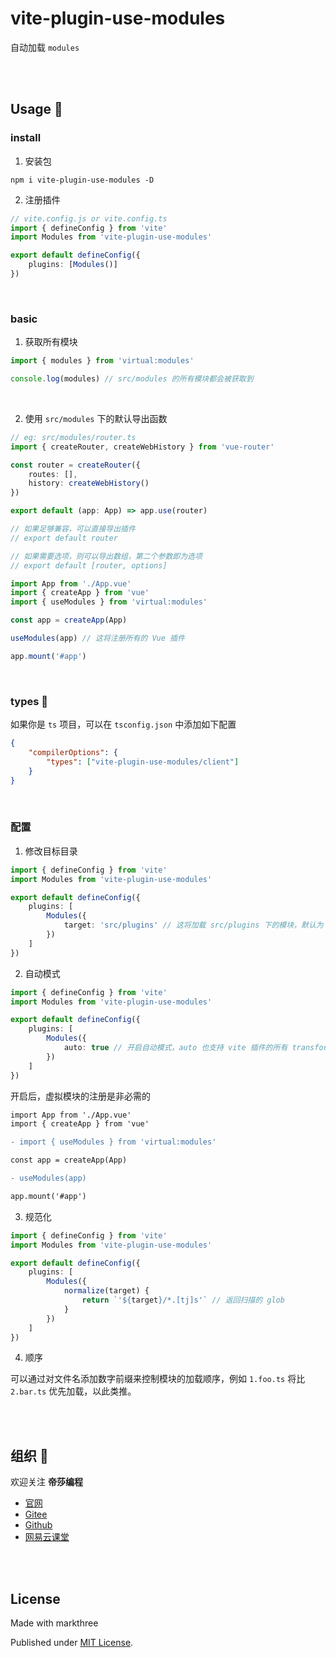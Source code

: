 # vite-plugin-use-modules

自动加载 `modules`

<br />
<br />

## Usage 🦕

### install

1. 安装包

```shell
npm i vite-plugin-use-modules -D
```

2. 注册插件

```ts
// vite.config.js or vite.config.ts
import { defineConfig } from 'vite'
import Modules from 'vite-plugin-use-modules'

export default defineConfig({
	plugins: [Modules()]
})
```

<br />

### basic

1. 获取所有模块

```ts
import { modules } from 'virtual:modules'

console.log(modules) // src/modules 的所有模块都会被获取到
```

<br />

2. 使用 `src/modules` 下的默认导出函数

```ts
// eg: src/modules/router.ts
import { createRouter, createWebHistory } from 'vue-router'

const router = createRouter({
	routes: [],
	history: createWebHistory()
})

export default (app: App) => app.use(router)

// 如果足够兼容，可以直接导出插件
// export default router

// 如果需要选项，则可以导出数组，第二个参数即为选项
// export default [router, options]
```

```ts
import App from './App.vue'
import { createApp } from 'vue'
import { useModules } from 'virtual:modules'

const app = createApp(App)

useModules(app) // 这将注册所有的 Vue 插件

app.mount('#app')
```

<br />

### types 🦖

如果你是 `ts` 项目，可以在 `tsconfig.json` 中添加如下配置

```json
{
	"compilerOptions": {
		"types": ["vite-plugin-use-modules/client"]
	}
}
```

<br />

### 配置

1. 修改目标目录

```ts
import { defineConfig } from 'vite'
import Modules from 'vite-plugin-use-modules'

export default defineConfig({
	plugins: [
		Modules({
			target: 'src/plugins' // 这将加载 src/plugins 下的模块，默认为 src/modules
		})
	]
})
```

2. 自动模式

```ts
import { defineConfig } from 'vite'
import Modules from 'vite-plugin-use-modules'

export default defineConfig({
	plugins: [
		Modules({
			auto: true // 开启自动模式，auto 也支持 vite 插件的所有 transform 类型
		})
	]
})
```

开启后，虚拟模块的注册是非必需的

```diff
import App from './App.vue'
import { createApp } from 'vue'

- import { useModules } from 'virtual:modules'

const app = createApp(App)

- useModules(app)

app.mount('#app')
```

3. 规范化

```ts
import { defineConfig } from 'vite'
import Modules from 'vite-plugin-use-modules'

export default defineConfig({
	plugins: [
		Modules({
			normalize(target) {
				return `'${target}/*.[tj]s'` // 返回扫描的 glob
			}
		})
	]
})
```

4. 顺序

可以通过对文件名添加数字前缀来控制模块的加载顺序，例如 `1.foo.ts` 将比 `2.bar.ts` 优先加载，以此类推。

<br />
<br />

## 组织 🦔

欢迎关注 **帝莎编程**

- [官网](http://dishaxy.dishait.cn/)
- [Gitee](https://gitee.com/dishait)
- [Github](https://github.com/dishait)
- [网易云课堂](https://study.163.com/provider/480000001892585/index.htm?share=2&shareId=480000001892585)

<br />
<br />

## License

Made with markthree

Published under [MIT License](./LICENSE).

<br />
